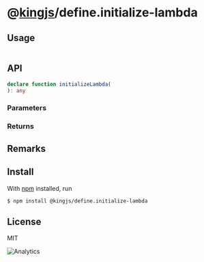 # @[kingjs](https://www.npmjs.com/package/kingjs)/define.initialize-lambda
## Usage
```js
```
## API
```ts
declare function initializeLambda(
): any
```
### Parameters
### Returns
## Remarks
## Install
With [npm](https://npmjs.org/) installed, run
```
$ npm install @kingjs/define.initialize-lambda
```
## License
MIT

![Analytics](https://analytics.kingjs.net/define.initialize-lambda)